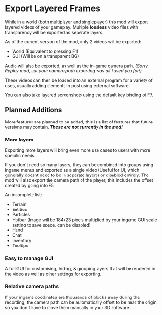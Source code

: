 # Export Layered Frames
While in a world (both multiplayer and singleplayer) this mod will export layered videos of your gameplay.
Multiple **lossless** video files with transparency will be exported as seperate layers.

As of the current version of the mod, only 2 videos will be exported:
- World (Equivalent to pressing F1)
- GUI (Will be on a transparent BG)

Audio will also be exported, as well as the in-game camera path.
*(Sorry Replay mod, but your camera path exporting was all I used you for!)*

These videos can then be loaded into an external program for a variety of uses, usually adding elements in post using external software.

You can also take layered screenshots using the default key binding of F7.


## Planned Additions

More features are planned to be added, this is a list of features that future versions may contain. ***These are not currently in the mod!***


### More layers

Exporting more layers will bring even more use cases to users with more specific needs.

If you don't need so many layers, they can be combined into groups using ingame menus and exported as a single video (Useful for UI, which generally doesnt need to be in seperate layers) or disabled entirely.
The mod will also export the camera path of the player, this includes the offset created by going into F5

An incomplete list:
- Terrain
- Entities
- Particles
- Hotbar (Image will be 184x23 pixels multiplied by your ingame GUI scale setting to save space, can be disabled)
- Hand
- Chat
- Inventory
- Tooltips


### Easy to manage GUI

A full GUI for customising, hiding, & grouping layers that will be rendered in the video as well as other settings for exporting.

### Relative camera paths

If your ingame coodinates are thousands of blocks away during the recording, the camera path can be automatically offset to be near the origin so you don't have to move them manually in your 3D software.
